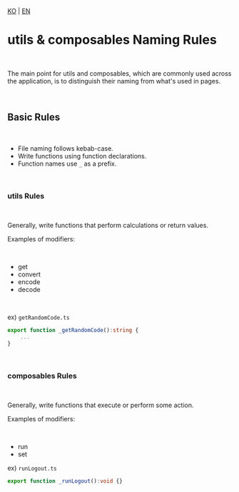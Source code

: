 [KO](./utiles&composables_ko.md) | [EN](./utiles&composables_en.md)

# utils & composables Naming Rules

<br>

The main point for utils and composables, which are commonly used across the application, is to distinguish their naming from what's used in pages.

<br>

## Basic Rules

<br>

-   File naming follows kebab-case.
-   Write functions using function declarations.
-   Function names use `_` as a prefix.

<br>

### utils Rules

<br>

Generally, write functions that perform calculations or return values.

Examples of modifiers:

<br>

-   get
-   convert
-   encode
-   decode

<br>

ex) `getRandomCode.ts`

```ts
export function _getRandomCode():string {
    ...
}
```

<br>

### composables Rules

<br>

Generally, write functions that execute or perform some action.

Examples of modifiers:

<br>

-   run
-   set

ex) `runLogout.ts`

```ts
export function _runLogout():void {}
```
